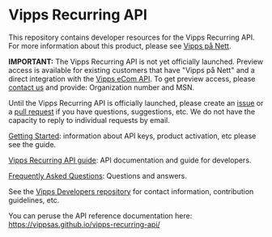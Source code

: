 # Vipps Recurring API

This repository contains developer resources for the Vipps Recurring API.
For more information about this product, please see
[Vipps på Nett](https://www.vipps.no/bedrift/vipps-pa-nett).

**IMPORTANT:** The Vipps Recurring API is not yet officially launched.
Preview access is available for existing customers that have
"Vipps på Nett" and a direct integration with the
[Vipps eCom API](https://github.com/vippsas/vipps-ecom-api).
To get preview access, please
[contact us](https://github.com/vippsas/vipps-developers/blob/master/contact.md)
and provide: Organization number and MSN.

Until the Vipps Recurring API is officially launched, please
create an [issue](https://github.com/vippsas/vipps-recurring-api/issues)
or a [pull request](https://github.com/vippsas/vipps-recurring-api/pulls)
if you have questions, suggestions, etc. We do not have the capacity
to reply to individual requests by email.

[Getting Started](https://github.com/vippsas/vipps-developers/blob/master/vipps-getting-started.md): information about API keys, product activation, etc please see the guide.

[Vipps Recurring API guide](vipps-recurring-api.md): API documentation and guide for developers.

[Frequently Asked Questions](vipps-recurring-api-faq.md): Questions and answers.

See the [Vipps Developers repository](https://github.com/vippsas/vipps-developers)
for
contact information,
contribution guidelines,
etc.

You can peruse the API reference documentation here: https://vippsas.github.io/vipps-recurring-api/

